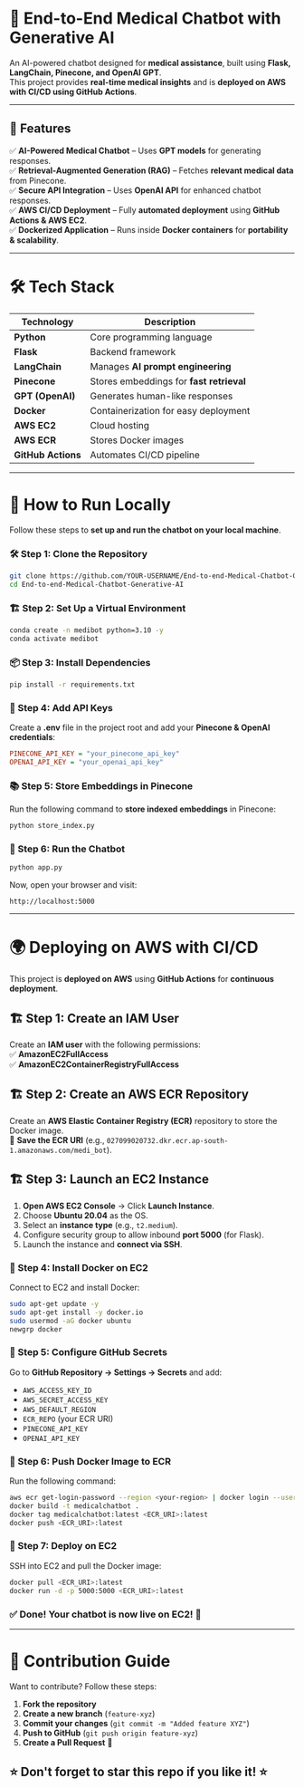 # 🚀 End-to-End Medical Chatbot with Generative AI  

An AI-powered chatbot designed for **medical assistance**, built using **Flask, LangChain, Pinecone, and OpenAI GPT**.  
This project provides **real-time medical insights** and is **deployed on AWS with CI/CD using GitHub Actions**.

---

## 📌 Features  
✅ **AI-Powered Medical Chatbot** – Uses **GPT models** for generating responses.  
✅ **Retrieval-Augmented Generation (RAG)** – Fetches **relevant medical data** from Pinecone.  
✅ **Secure API Integration** – Uses **OpenAI API** for enhanced chatbot responses.  
✅ **AWS CI/CD Deployment** – Fully **automated deployment** using **GitHub Actions & AWS EC2**.  
✅ **Dockerized Application** – Runs inside **Docker containers** for **portability & scalability**.  

---

# 🛠️ Tech Stack  

| Technology  | Description |
|-------------|------------|
| **Python**  | Core programming language |
| **Flask**   | Backend framework |
| **LangChain** | Manages **AI prompt engineering** |
| **Pinecone** | Stores embeddings for **fast retrieval** |
| **GPT (OpenAI)** | Generates human-like responses |
| **Docker** | Containerization for easy deployment |
| **AWS EC2** | Cloud hosting |
| **AWS ECR** | Stores Docker images |
| **GitHub Actions** | Automates CI/CD pipeline |

---

# 🚀 How to Run Locally  
Follow these steps to **set up and run the chatbot on your local machine**.

### 🛠️ Step 1: Clone the Repository  
```bash
git clone https://github.com/YOUR-USERNAME/End-to-end-Medical-Chatbot-Generative-AI.git
cd End-to-end-Medical-Chatbot-Generative-AI
```

### 🏗️ Step 2: Set Up a Virtual Environment  
```bash
conda create -n medibot python=3.10 -y
conda activate medibot
```

### 📦 Step 3: Install Dependencies  
```bash
pip install -r requirements.txt
```

### 🔑 Step 4: Add API Keys  
Create a **.env** file in the project root and add your **Pinecone & OpenAI credentials**:  
```ini
PINECONE_API_KEY = "your_pinecone_api_key"
OPENAI_API_KEY = "your_openai_api_key"
```

### 📚 Step 5: Store Embeddings in Pinecone  
Run the following command to **store indexed embeddings** in Pinecone:  
```bash
python store_index.py
```

### 🚀 Step 6: Run the Chatbot  
```bash
python app.py
```

Now, open your browser and visit:  
```
http://localhost:5000
```

---

# 🌍 Deploying on AWS with CI/CD  

This project is **deployed on AWS** using **GitHub Actions** for **continuous deployment**.

## 🏗️ Step 1: Create an IAM User  
Create an **IAM user** with the following permissions:  
✅ **AmazonEC2FullAccess**  
✅ **AmazonEC2ContainerRegistryFullAccess**  

## 🏗️ Step 2: Create an AWS ECR Repository  
Create an **AWS Elastic Container Registry (ECR)** repository to store the Docker image.  
💾 **Save the ECR URI** (e.g., `027099020732.dkr.ecr.ap-south-1.amazonaws.com/medi_bot`).

## 🏗️ Step 3: Launch an EC2 Instance  
1. **Open AWS EC2 Console** → Click **Launch Instance**.  
2. Choose **Ubuntu 20.04** as the OS.  
3. Select an **instance type** (e.g., `t2.medium`).  
4. Configure security group to allow inbound **port 5000** (for Flask).  
5. Launch the instance and **connect via SSH**.

### 🐳 Step 4: Install Docker on EC2  
Connect to EC2 and install Docker:  
```bash
sudo apt-get update -y
sudo apt-get install -y docker.io
sudo usermod -aG docker ubuntu
newgrp docker
```

### 🔗 Step 5: Configure GitHub Secrets  
Go to **GitHub Repository → Settings → Secrets** and add:  
- `AWS_ACCESS_KEY_ID`  
- `AWS_SECRET_ACCESS_KEY`  
- `AWS_DEFAULT_REGION`  
- `ECR_REPO` (your ECR URI)  
- `PINECONE_API_KEY`  
- `OPENAI_API_KEY`  

### 🚀 Step 6: Push Docker Image to ECR  
Run the following command:  
```bash
aws ecr get-login-password --region <your-region> | docker login --username AWS --password-stdin <ECR_URI>
docker build -t medicalchatbot .
docker tag medicalchatbot:latest <ECR_URI>:latest
docker push <ECR_URI>:latest
```

### 🚀 Step 7: Deploy on EC2  
SSH into EC2 and pull the Docker image:  
```bash
docker pull <ECR_URI>:latest
docker run -d -p 5000:5000 <ECR_URI>:latest
```

### ✅ Done! Your chatbot is now live on EC2! 🎉  

---

# 📜 Contribution Guide  
Want to contribute? Follow these steps:  

1. **Fork the repository**  
2. **Create a new branch** (`feature-xyz`)  
3. **Commit your changes** (`git commit -m "Added feature XYZ"`)  
4. **Push to GitHub** (`git push origin feature-xyz`)  
5. **Create a Pull Request** 🎉  


## ⭐ Don't forget to **star** this repo if you like it! ⭐  
